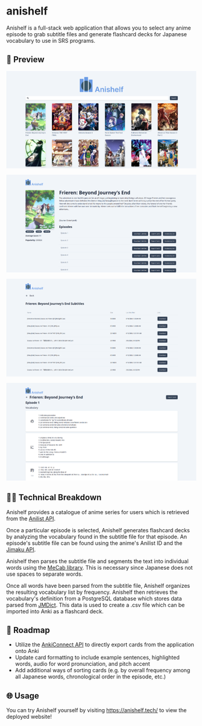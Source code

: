 # anishelf

Anishelf is a full-stack web application that allows you to select any anime episode to grab subtitle files and generate flashcard decks for Japanese vocabulary to use in SRS programs.

## 🔎 Preview

![Home Page](front/public/home.png)

![Series Page](front/public/seriespage.png)

![Subtitles Page](front/public/subtitle.png)

![Vocabulary Page](front/public/vocab.png)

## 👨‍💻 Technical Breakdown

Anishelf provides a catalogue of anime series for users which is retrieved from the [Anilist API](https://docs.anilist.co/). 

Once a particular episode is selected, Anishelf generates flashcard decks by analyzing the vocabulary found in the subtitle file for that episode. An episode's subtitle file can be found using the anime's Anilist ID and the [Jimaku API](https://jimaku.cc/api/docs). 

Anishelf then parses the subtitle file and segments the text into individual words using the [MeCab library](https://pypi.org/project/mecab-python3/). This is necessary since Japanese does not use spaces to separate words.

Once all words have been parsed from the subtitle file, Anishelf organizes the resulting vocabulary list by frequency. Anishelf then retrieves the vocabulary's definition from a PostgreSQL database which stores data parsed from [JMDict](https://www.edrdg.org/jmdict/j_jmdict.html). This data is used to create a .csv file which can be imported into Anki as a flashcard deck.

## 🎯 Roadmap
- Utilize the [AnkiConnect API](https://foosoft.net/projects/anki-connect/) to directly export cards from the application onto Anki
- Update card formatting to include example sentences, highlighted words, audio for word pronunciation, and pitch accent
- Add additional ways of sorting cards (e.g. by overall frequency among all Japanese words, chronological order in the episode, etc.)

## 🌐 Usage

You can try Anishelf yourself by visiting https://anishelf.tech/ to view the deployed website!

